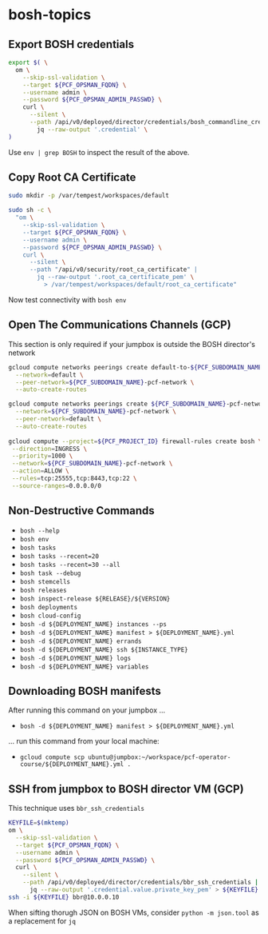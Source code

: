 # bosh-topics

## Export BOSH credentials

```bash
export $( \
  om \
    --skip-ssl-validation \
    --target ${PCF_OPSMAN_FQDN} \
    --username admin \
    --password ${PCF_OPSMAN_ADMIN_PASSWD} \
    curl \
      --silent \
      --path /api/v0/deployed/director/credentials/bosh_commandline_credentials | \
        jq --raw-output '.credential' \
)
```

Use `env | grep BOSH` to inspect the result of the above.

## Copy Root CA Certificate

```bash
sudo mkdir -p /var/tempest/workspaces/default

sudo sh -c \
  "om \
    --skip-ssl-validation \
    --target ${PCF_OPSMAN_FQDN} \
    --username admin \
    --password ${PCF_OPSMAN_ADMIN_PASSWD} \
    curl \
      --silent \
      --path "/api/v0/security/root_ca_certificate" |
        jq --raw-output '.root_ca_certificate_pem' \
          > /var/tempest/workspaces/default/root_ca_certificate"
```

Now test connectivity with `bosh env`

## Open The Communications Channels (GCP)

This section is only required if your jumpbox is outside the BOSH director's network

```bash
gcloud compute networks peerings create default-to-${PCF_SUBDOMAIN_NAME}-pcf-network \
  --network=default \
  --peer-network=${PCF_SUBDOMAIN_NAME}-pcf-network \
  --auto-create-routes

gcloud compute networks peerings create ${PCF_SUBDOMAIN_NAME}-pcf-network-to-default \
  --network=${PCF_SUBDOMAIN_NAME}-pcf-network \
  --peer-network=default \
  --auto-create-routes
  
gcloud compute --project=${PCF_PROJECT_ID} firewall-rules create bosh \
 --direction=INGRESS \
 --priority=1000 \
 --network=${PCF_SUBDOMAIN_NAME}-pcf-network \
 --action=ALLOW \
 --rules=tcp:25555,tcp:8443,tcp:22 \
 --source-ranges=0.0.0.0/0
```

## Non-Destructive Commands

- `bosh --help`
- `bosh env`
- `bosh tasks`
- `bosh tasks --recent=20`
- `bosh tasks --recent=30 --all`
- `bosh task --debug`
- `bosh stemcells`
- `bosh releases`
- `bosh inspect-release ${RELEASE}/${VERSION}`
- `bosh deployments`
- `bosh cloud-config`
- `bosh -d ${DEPLOYMENT_NAME} instances --ps`
- `bosh -d ${DEPLOYMENT_NAME} manifest > ${DEPLOYMENT_NAME}.yml`
- `bosh -d ${DEPLOYMENT_NAME} errands`
- `bosh -d ${DEPLOYMENT_NAME} ssh ${INSTANCE_TYPE}`
- `bosh -d ${DEPLOYMENT_NAME} logs`
- `bosh -d ${DEPLOYMENT_NAME} variables`

## Downloading BOSH manifests

After running this command on your jumpbox ...

- `bosh -d ${DEPLOYMENT_NAME} manifest > ${DEPLOYMENT_NAME}.yml`

... run this command from your local machine:

- `gcloud compute scp ubuntu@jumpbox:~/workspace/pcf-operator-course/${DEPLOYMENT_NAME}.yml .`

## SSH from jumpbox to BOSH director VM (GCP)

This technique uses `bbr_ssh_credentials`

```bash
KEYFILE=$(mktemp)
om \
  --skip-ssl-validation \
  --target ${PCF_OPSMAN_FQDN} \
  --username admin \
  --password ${PCF_OPSMAN_ADMIN_PASSWD} \
  curl \
    --silent \
    --path /api/v0/deployed/director/credentials/bbr_ssh_credentials | \
      jq --raw-output '.credential.value.private_key_pem' > ${KEYFILE}
ssh -i ${KEYFILE} bbr@10.0.0.10
```

When sifting thorugh JSON on BOSH VMs, consider `python -m json.tool` as a replacement for `jq`
